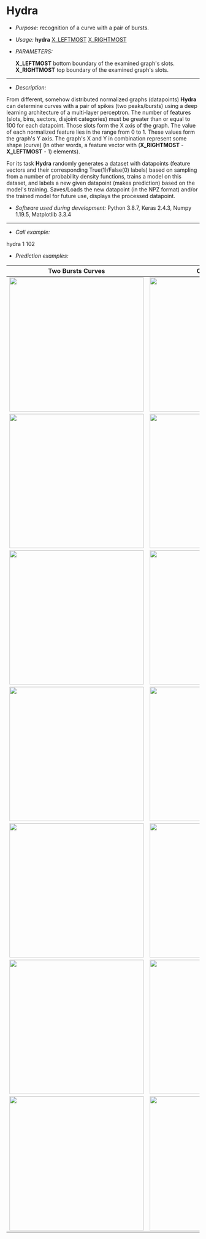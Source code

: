 # Hydra
* _Purpose:_ recognition of a curve with a pair of bursts.
* _Usage:_ **hydra** <ins>X_LEFTMOST</ins> <ins>X_RIGHTMOST</ins>
* _PARAMETERS:_

    **X_LEFTMOST** bottom boundary of the examined graph's slots.<br/>
    **X_RIGHTMOST** top boundary of the examined graph's slots.<br/>


---


* _Description:_

From different, somehow distributed normalized graphs (datapoints) **Hydra** can determine curves with a pair of spikes (two peaks/bursts) using a deep learning architecture of a multi-layer perceptron. The number of features (slots, bins, sectors, disjoint categories) must be greater than or equal to 100 for each datapoint. Those slots form the X axis of the graph. The value of each normalized feature lies in the range from 0 to 1. These values form the graph's Y axis. The graph's X and Y in combination represent some shape (curve) (in other words, a feature vector with (**X_RIGHTMOST** - **X_LEFTMOST** - 1) elements).</ins>

For its task **Hydra** randomly generates a dataset with datapoints (feature vectors and their corresponding True(1)/False(0) labels) based on sampling from a number of probability density functions, trains a model on this dataset, and labels a new given datapoint (makes prediction) based on the model's training. Saves/Loads the new datapoint (in the NPZ format) and/or the trained model for future use, displays the processed datapoint.</ins>


* _Software used during development:_ Python 3.8.7, Keras 2.4.3, Numpy 1.19.5, Matplotlib 3.3.4


---


* _Call example:_

hydra 1 102<br/>


* _Prediction examples:_


| Two Bursts Curves      | Other Curves      |
|------------|-------------|
| <img src="https://github.com/github/v1k1nghawk/hydra/blob/media/plot_TRUE01.png" width="350"> | <img src="https://github.com/github/v1k1nghawk/hydra/blob/media/plot_FALSE01.png" width="350"> |
| <img src="https://github.com/github/v1k1nghawk/hydra/blob/media/plot_TRUE02.png" width="350"> | <img src="https://github.com/github/v1k1nghawk/hydra/blob/media/plot_FALSE02.png" width="350"> |
| <img src="https://github.com/github/v1k1nghawk/hydra/blob/media/plot_TRUE03_cover.png" width="350"> | <img src="https://github.com/github/v1k1nghawk/hydra/blob/media/plot_FALSE03.png" width="350"> |
| <img src="https://github.com/github/v1k1nghawk/hydra/blob/media/plot_TRUE04.png" width="350"> | <img src="https://github.com/github/v1k1nghawk/hydra/blob/media/plot_FALSE04.png" width="350"> |
| <img src="https://github.com/github/v1k1nghawk/hydra/blob/media/plot_TRUE05.png" width="350"> | <img src="https://github.com/github/v1k1nghawk/hydra/blob/media/plot_FALSE05.png" width="350"> |
| <img src="https://github.com/github/v1k1nghawk/hydra/blob/media/plot_TRUE06.png" width="350"> | <img src="https://github.com/github/v1k1nghawk/hydra/blob/media/plot_FALSE06.png" width="350"> |
| <img src="https://github.com/github/v1k1nghawk/hydra/blob/media/plot_TRUE07.png" width="350"> | <img src="https://github.com/github/v1k1nghawk/hydra/blob/media/plot_FALSE07.png" width="350"> |
